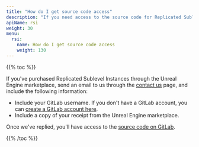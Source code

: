 ```yaml
---
title: "How do I get source code access"
description: "If you need access to the source code for Replicated Sublevel Instances, follow these steps."
apiName: rsi
weight: 30
menu:
  rsi:
    name: How do I get source code access
    weight: 130
---
```

{{% toc %}}

If you've purchased Replicated Sublevel Instances through the Unreal Engine marketplace, send an email to us through the [contact us](/contact-us/) page, and include the following information:

* Include your GitLab username. If you don't have a GitLab account, you can [create a GitLab account here](https://gitlab.com/users/sign_in).
* Include a copy of your receipt from the Unreal Engine marketplace.

Once we've replied, you'll have access to the [source code on GitLab](https://gitlab.com/redpointgames/replicated-sublevel-instances-for-ue4).

{{% /toc %}}